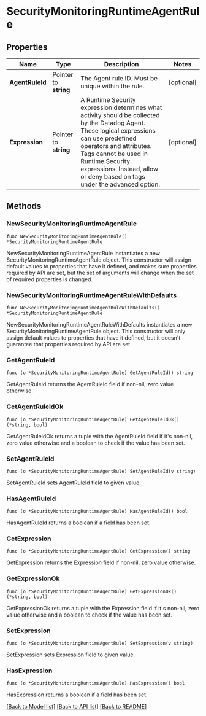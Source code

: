 # SecurityMonitoringRuntimeAgentRule

## Properties

| Name            | Type                  | Description                                                                                                                                                                                                                                                                                  | Notes      |
| --------------- | --------------------- | -------------------------------------------------------------------------------------------------------------------------------------------------------------------------------------------------------------------------------------------------------------------------------------------- | ---------- |
| **AgentRuleId** | Pointer to **string** | The Agent rule ID. Must be unique within the rule.                                                                                                                                                                                                                                           | [optional] |
| **Expression**  | Pointer to **string** | A Runtime Security expression determines what activity should be collected by the Datadog Agent. These logical expressions can use predefined operators and attributes. Tags cannot be used in Runtime Security expressions. Instead, allow or deny based on tags under the advanced option. | [optional] |

## Methods

### NewSecurityMonitoringRuntimeAgentRule

`func NewSecurityMonitoringRuntimeAgentRule() *SecurityMonitoringRuntimeAgentRule`

NewSecurityMonitoringRuntimeAgentRule instantiates a new SecurityMonitoringRuntimeAgentRule object.
This constructor will assign default values to properties that have it defined,
and makes sure properties required by API are set, but the set of arguments
will change when the set of required properties is changed.

### NewSecurityMonitoringRuntimeAgentRuleWithDefaults

`func NewSecurityMonitoringRuntimeAgentRuleWithDefaults() *SecurityMonitoringRuntimeAgentRule`

NewSecurityMonitoringRuntimeAgentRuleWithDefaults instantiates a new SecurityMonitoringRuntimeAgentRule object.
This constructor will only assign default values to properties that have it defined,
but it doesn't guarantee that properties required by API are set.

### GetAgentRuleId

`func (o *SecurityMonitoringRuntimeAgentRule) GetAgentRuleId() string`

GetAgentRuleId returns the AgentRuleId field if non-nil, zero value otherwise.

### GetAgentRuleIdOk

`func (o *SecurityMonitoringRuntimeAgentRule) GetAgentRuleIdOk() (*string, bool)`

GetAgentRuleIdOk returns a tuple with the AgentRuleId field if it's non-nil, zero value otherwise
and a boolean to check if the value has been set.

### SetAgentRuleId

`func (o *SecurityMonitoringRuntimeAgentRule) SetAgentRuleId(v string)`

SetAgentRuleId sets AgentRuleId field to given value.

### HasAgentRuleId

`func (o *SecurityMonitoringRuntimeAgentRule) HasAgentRuleId() bool`

HasAgentRuleId returns a boolean if a field has been set.

### GetExpression

`func (o *SecurityMonitoringRuntimeAgentRule) GetExpression() string`

GetExpression returns the Expression field if non-nil, zero value otherwise.

### GetExpressionOk

`func (o *SecurityMonitoringRuntimeAgentRule) GetExpressionOk() (*string, bool)`

GetExpressionOk returns a tuple with the Expression field if it's non-nil, zero value otherwise
and a boolean to check if the value has been set.

### SetExpression

`func (o *SecurityMonitoringRuntimeAgentRule) SetExpression(v string)`

SetExpression sets Expression field to given value.

### HasExpression

`func (o *SecurityMonitoringRuntimeAgentRule) HasExpression() bool`

HasExpression returns a boolean if a field has been set.

[[Back to Model list]](../README.md#documentation-for-models) [[Back to API list]](../README.md#documentation-for-api-endpoints) [[Back to README]](../README.md)
